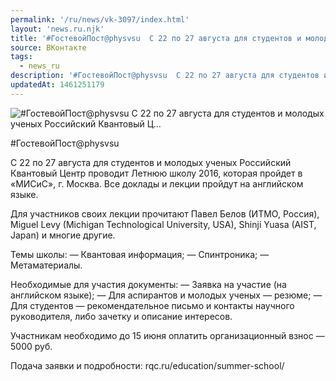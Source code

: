```yaml
---
permalink: '/ru/news/vk-3097/index.html'
layout: 'news.ru.njk'
title: '#ГостевойПост@physvsu  С 22 по 27 августа для студентов и молодых ученых Российский Квантовый Ц…'
source: ВКонтакте
tags:
  - news_ru
description: '#ГостевойПост@physvsu  С 22 по 27 августа для студентов и молодых ученых Российский Квантовый Ц…'
updatedAt: 1461251179
---
```

![#ГостевойПост@physvsu  С 22 по 27 августа для студентов и молодых ученых Российский Квантовый Ц…](https://sun9-58.userapi.com/impf/c631420/v631420484/29ef5/rF8guiWmSSc.jpg?size=1151x768&quality=96&proxy=1&sign=340501aa3451ffeb4f969c1480237f68&c_uniq_tag=Jqh2hmXEn1VT6a0qip951DJH9GD6cZDkVTc2P9E4H4A&type=album)

#ГостевойПост@physvsu

С 22 по 27 августа для студентов и молодых ученых Российский Квантовый Центр проводит Летнюю школу 2016, которая пройдет в «МИСиС», г. Москва. Все доклады и лекции пройдут на английском языке.

Для участников своих лекции прочитают Павел Белов (ИТМО, Россия), Miguel Levy (Michigan Technological University, USA), Shinji Yuasa (AIST, Japan) и многие другие.

Темы школы:
— Квантовая информация;
— Спинтроника;
— Метаматериалы.

Необходимые для участия документы:
— Заявка на участие (на английском языке);
— Для аспирантов и молодых ученых — резюме;
— Для студентов — рекомендательное письмо и контакты научного руководителя, либо зачетку и описание интересов.

Участникам необходимо до 15 июня оплатить организационный взнос — 5000 руб.

Подача заявки и подробности: rqc.ru/education/summer-school/

